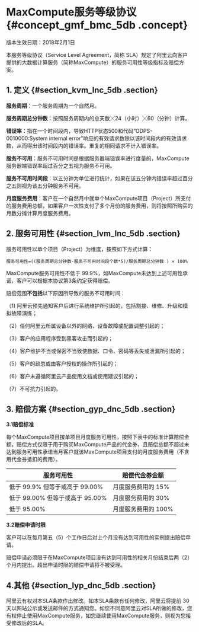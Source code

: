 # MaxCompute服务等级协议 {#concept_gmf_bmc_5db .concept}

版本生效日期：2018年2月1日

本服务等级协议（Service Level Agreement，简称 SLA）规定了阿里云向客户提供的大数据计算服务（简称MaxCompute）的服务可用性等级指标及赔偿方案。

## 1. 定义 {#section_kvm_lnc_5db .section}

**服务周期**：一个服务周期为一个自然月。

**服务周期总分钟数**：按照服务周期内的总天数╳24（小时）╳60（分钟）计算。

**错误率**：指在一个时间段内，导致HTTP状态500和代码“ODPS-0010000:System internal error”响应的有效请求数除以该时间段内的有效请求数，从而得出该时间段内的错误率。重复的相同请求不计入错误率。

**服务不可用**：服务不可用时间是根据服务器端错误率进行度量的，MaxCompute服务器端错误率超过百分之五视为服务不可用。

**服务不可用时间段**：以五分钟为单位进行统计，如果在该五分钟内错误率超过百分之五则视为该五分钟服务不可用。

**月度服务费用**：客户在一个自然月中就单个MaxCompute项目（Project）所支付的服务费用总额，如果客户一次性支付了多个月份的服务费用，则将按照所购买的月数分摊计算月度服务费用。

## 2. 服务可用性 {#section_lvm_lnc_5db .section}

服务可用性以单个项目（Project）为维度，按照如下方式计算：

```
服务可用性=((服务周期总分钟数-服务不可用时间段个数*5)/服务周期总分钟数 ) × 100%
```

MaxCompute服务可用性不低于 99.9%，如MaxCompute未达到上述可用性承诺，客户可以根据本协议第3条约定获得赔偿。

赔偿范围**不包括**以下原因所导致的服务不可用时间：

（1\) 阿里云预先通知客户后进行系统维护所引起的，包括割接、维修、升级和模拟故障演练；

（2）任何阿里云所属设备以外的网络、设备故障或配置调整引起的；

（3）客户的应用程序受到黑客攻击而引起的；

（4）客户维护不当或保密不当致使数据、口令、密码等丢失或泄漏所引起的；

（5）客户的疏忽或由客户授权的操作所引起的；

（6）客户未遵循阿里云产品使用文档或使用建议引起的；

（7）不可抗力引起的。

## 3. 赔偿方案 {#section_gyp_dnc_5db .section}

**3.1赔偿标准**

每个MaxCompute项目按单项目月度服务可用性，按照下表中的标准计算赔偿金额，赔偿方式仅限于用于购买MaxCompute产品的代金券，且赔偿总额不超过未达到服务可用性承诺当月客户就该MaxCompute项目支付的月度服务费用（不含用代金券抵扣的费用）。

|服务可用性|赔偿代金券金额|
|-----|-------|
|低于 99.9% 但等于或高于 99.00%|月度服务费用的 15%|
|低于 99.00% 但等于或高于 95.00%|月度服务费用的 30%|
|低于 95.00%|月度服务费用的 100%|

**3.2赔偿申请时限**

客户可以在每月第五（5）个工作日后对上个月没有达到可用性的实例提出赔偿申请。

赔偿申请必须限于在MaxCompute项目没有达到可用性的相关月份结束后两（2）个月内提出。超出申请时限的赔偿申请将不被受理。

## 4.其他 {#section_lyp_dnc_5db .section}

阿里云有权对本SLA条款作出修改。如本SLA条款有任何修改，阿里云将提前 30 天以网站公示或发送邮件的方式通知您。如您不同意阿里云对SLA所做的修改，您有权停止使用MaxCompute服务，如您继续使用MaxCompute服务，则视为您接受修改后的SLA。

